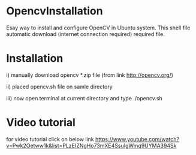 # OpencvInstallation
Esay way to install and configure OpenCV in Ubuntu system. This shell file automatic download (internet connection required)
required file.

# Installation
i)    manually download opencv *.zip file (from link http://opencv.org/)

ii)   placed opencv.sh file on samle directory

iii)  now open terminal at current directory and type ./opencv.sh

# Video tutorial
for video tutorial click on below link
https://www.youtube.com/watch?v=Pwk2Oetww1k&list=PLzEIZNgHo73mXE4SsuIgWmq9UYMA394Sk
